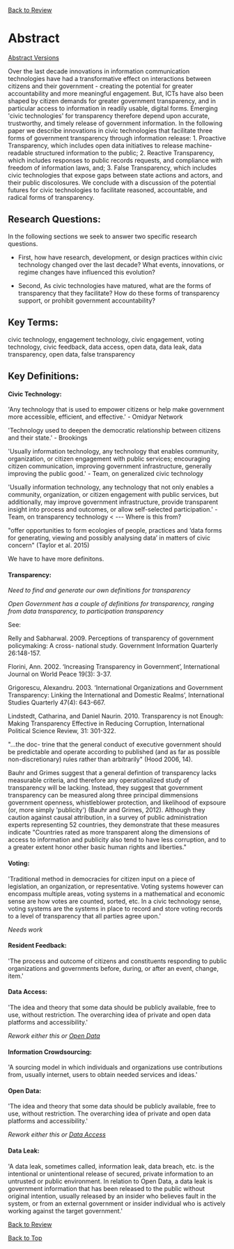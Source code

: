 [Back to Review](../SR-WorkingReview-25072017-jmb.md)

# Abstract

[Abstract Versions](abstract-versioning.md)

Over the last decade innovations in information communication technologies have had a transformative effect on interactions between citizens and their government - creating the potential for greater accountability and more meaningful engagement. But, ICTs have also been shaped by citizen demands for greater government transparency, and in particular access to information in readily usable, digital forms. Emerging 'civic technologies' for transparency therefore depend upon accurate, trustworthy, and timely release of government information. In the following paper we describe innovations in civic technologies that facilitate three forms of government transparency through information release: 1. Proactive Transparency, which includes open data initiatives to release machine-readable structured information to the public; 2. Reactive Transparency, which includes responses to public records requests, and compliance with freedom of information laws, and; 3. False Transparency, which includes civic technologies that expose gaps between state actions and actors, and their public discolosures. We conclude with a discussion of the potential futures for civic technologies to facilitate reasoned, accountable, and radical forms of transparency.  


## Research Questions:

In the following sections we seek to answer two specific research questions. 

* First, how have research, development, or design practices within civic technology changed over the last decade? What events, innovations, or regime changes have influenced this evolution?

* Second, As civic technologies have matured, what are the forms of transparency that they facilitate? How do these forms of transparency support, or prohibit government accountability?


## Key Terms:
civic technology, engagement technology, civic engagement, voting technology, civic feedback, data access, open data, data leak, data transparency, open data, false transparency

## Key Definitions:
#### Civic Technology:
'Any technology that is used to empower citizens or help make government more accessible, efficient, and effective.' - Omidyar Network

'Technology used to deepen the democratic relationship between citizens and their state.' - Brookings

'Usually information technology, any technology that enables community, organization, or citizen engagement with public services; encouraging citizen communication, improving government infrastructure, generally improving the public good.' - Team, on generalized civic technology

'Usually information technology, any technology that not only enables a community, organization, or citizen engagement with public services, but additionally, may improve government infrastructure, provide transparent insight into process and outcomes, or allow self-selected participation.' - Team, on transparency technology < --- Where is this from? 

"offer opportunities to form ecologies of people, practices and ‘data forms for generating, viewing and possibly analysing data’ in matters of civic concern" (Taylor et al. 2015)


We have to have more definitons. 

#### Transparency:
*Need to find and generate our own definitions for transparency*

*Open Government has a couple of definitions for transparency, ranging from data transparency, to participation transparency*


See: 

Relly and Sabharwal. 2009. Perceptions of transparency of government policymaking: A cross- national study. Government Information Quarterly 26:148-157.

Florini, Ann. 2002. ‘Increasing Transparency in Government’, International Journal on World Peace 19(3): 3-37.

Grigorescu, Alexandru. 2003. ‘International Organizations and Government Transparency: Linking the International and Domestic Realms’, International Studies Quarterly 47(4): 643-667.

Lindstedt, Catharina, and Daniel Naurin. 2010. Transparency is not Enough: Making Transparency Effective in Reducing Corruption, International Political Science Review, 31: 301-322.

"...the doc- trine that the general conduct of executive government should be predictable and operate according to published (and as far as possible non-discretionary) rules rather than arbitrarily" (Hood 2006, 14).

Bauhr and Grimes suggest that a general defintion of transparency lacks measurable criteria, and therefore any operationalized study of transparency will be lacking. Instead, they suggest that government transparency can be measured along three principal dimmensions government openness, whistleblower protection, and likelihood of expsoure (or, more simply 'publicity') (Bauhr and Grimes, 2012). Although they caution against causal attribution, in a survey of public administration experts representing 52 countries, they demonstrate that these measures indicate "Countries rated as more transparent along the dimensions of access to information and publicity also tend to have less corruption, and to a greater extent honor other basic human rights and liberties."



#### Voting:
'Traditional method in democracies for citizen input on a piece of legislation, an organization, or representative. Voting systems however can encompass multiple areas, voting systems in a mathematical and economic sense are how votes are counted, sorted, etc. In a civic technology sense, voting systems are the systems in place to record and store voting records to a level of transparency that all parties agree upon.'

*Needs work*

#### Resident Feedback:
'The process and outcome of citizens and constituents responding to public organizations and governments before, during, or after an event, change, item.'

#### Data Access:
'The idea and theory that some data should be publicly available, free to use, without restriction. The overarching idea of private and open data platforms and accessibility.'

*Rework either this or [Open Data](#open-data)*

#### Information Crowdsourcing:
'A sourcing model in which individuals and organizations use contributions from, usually internet, users to obtain needed services and ideas.'

#### Open Data:
'The idea and theory that some data should be publicly available, free to use, without restriction. The overarching idea of private and open data platforms and accessibility.'

*Rework either this or [Data Access](#data-access)*

#### Data Leak:
'A data leak, sometimes called, information leak, data breach, etc. is the intentional or unintentional release of secured, private information to an untrusted or public environment. In relation to Open Data, a data leak is government information that has been released to the public without original intention, usually released by an insider who believes fault in the system, or from an external government or insider individual who is actively working against the target government.'

[Back to Review](../SR-WorkingReview-25072017-jmb.md)

[Back to Top](#abstract)
